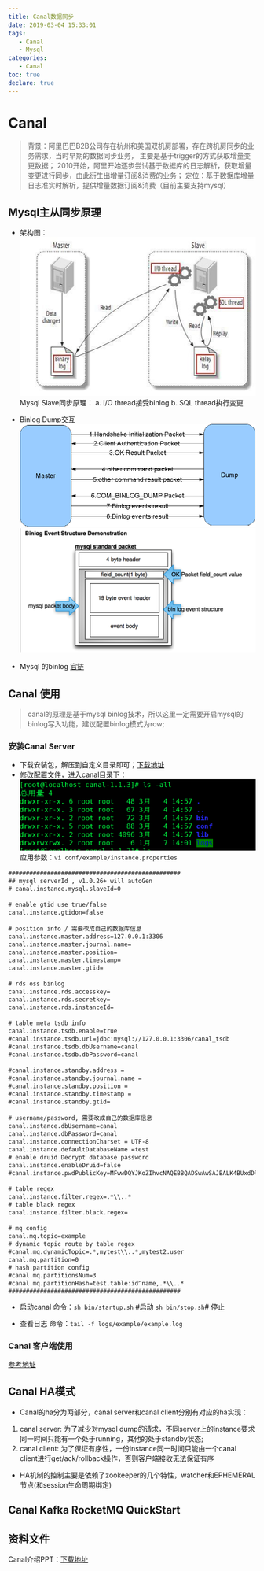 ```yaml
---
title: Canal数据同步
date: 2019-03-04 15:33:01
tags:
   - Canal
   - Mysql
categories:
   - Canal
toc: true
declare: true
---
```


# Canal
> 背景：阿里巴巴B2B公司存在杭州和美国双机房部署，存在跨机房同步的业务需求，当时早期的数据同步业务， 主要是基于trigger的方式获取增量变更数据；
> 2010开始，阿里开始逐步尝试基于数据库的日志解析，获取增量变更进行同步，由此衍生出增量订阅&消费的业务；
> 定位：基于数据库增量日志准实时解析，提供增量数据订阅&消费（目前主要支持mysql）
<!-- more -->

## Mysql主从同步原理
- 架构图：
![图1](https://raw.githubusercontent.com/aikaiqiang/aikq-blog-comments/master/notepic/%E5%9B%BE%E7%89%871.jpg)
Mysql Slave同步原理：
a. I/O thread接受binlog
b. SQL thread执行变更

- Binlog Dump交互
![图2](https://raw.githubusercontent.com/aikaiqiang/aikq-blog-comments/master/notepic/%E5%9B%BE%E7%89%872.png)
![图3](https://raw.githubusercontent.com/aikaiqiang/aikq-blog-comments/master/notepic/%E5%9B%BE%E7%89%873.png)


* Mysql 的binlog [官链](https://dev.mysql.com/doc/internals/en/binary-log.html)
## Canal 使用
> canal的原理是基于mysql binlog技术，所以这里一定需要开启mysql的binlog写入功能，建议配置binlog模式为row;
### 安装Canal Server
- 下载安装包，解压到自定义目录即可；[下载地址](https://github.com/alibaba/canal/releases)
- 修改配置文件，进入canal目录下：
![图4](https://raw.githubusercontent.com/aikaiqiang/aikq-blog-comments/master/notepic/20190304150020.png)
应用参数：`vi conf/example/instance.properties`
```
#################################################
## mysql serverId , v1.0.26+ will autoGen
# canal.instance.mysql.slaveId=0

# enable gtid use true/false
canal.instance.gtidon=false

# position info / 需要改成自己的数据库信息
canal.instance.master.address=127.0.0.1:3306
canal.instance.master.journal.name=
canal.instance.master.position=
canal.instance.master.timestamp=
canal.instance.master.gtid=

# rds oss binlog
canal.instance.rds.accesskey=
canal.instance.rds.secretkey=
canal.instance.rds.instanceId=

# table meta tsdb info
canal.instance.tsdb.enable=true
#canal.instance.tsdb.url=jdbc:mysql://127.0.0.1:3306/canal_tsdb
#canal.instance.tsdb.dbUsername=canal
#canal.instance.tsdb.dbPassword=canal

#canal.instance.standby.address =
#canal.instance.standby.journal.name =
#canal.instance.standby.position =
#canal.instance.standby.timestamp =
#canal.instance.standby.gtid=

# username/password, 需要改成自己的数据库信息
canal.instance.dbUsername=canal
canal.instance.dbPassword=canal
canal.instance.connectionCharset = UTF-8
canal.instance.defaultDatabaseName =test
# enable druid Decrypt database password
canal.instance.enableDruid=false
#canal.instance.pwdPublicKey=MFwwDQYJKoZIhvcNAQEBBQADSwAwSAJBALK4BUxdDltRRE5/zXpVEVPUgunvscYFtEip3pmLlhrWpacX7y7GCMo2/JM6LeHmiiNdH1FWgGCpUfircSwlWKUCAwEAAQ==

# table regex
canal.instance.filter.regex=.*\\..*
# table black regex
canal.instance.filter.black.regex=

# mq config
canal.mq.topic=example
# dynamic topic route by table regex
#canal.mq.dynamicTopic=.*,mytest\\..*,mytest2.user
canal.mq.partition=0
# hash partition config
#canal.mq.partitionsNum=3
#canal.mq.partitionHash=test.table:id^name,.*\\..*
#################################################
```

- 启动canal
命令：`sh bin/startup.sh` #启动  `sh bin/stop.sh`# 停止

- 查看日志
命令：`tail -f logs/example/example.log`

### Canal 客户端使用
[参考地址](https://github.com/alibaba/canal/wiki/ClientExample)


## Canal HA模式
- Canal的ha分为两部分，canal server和canal client分别有对应的ha实现：
1. canal server:  为了减少对mysql dump的请求，不同server上的instance要求同一时间只能有一个处于running，其他的处于standby状态;
2. canal client: 为了保证有序性，一份instance同一时间只能由一个canal client进行get/ack/rollback操作，否则客户端接收无法保证有序
- HA机制的控制主要是依赖了zookeeper的几个特性，watcher和EPHEMERAL节点(和session生命周期绑定)
## Canal Kafka RocketMQ QuickStart


## 资料文件
Canal介绍PPT：[下载地址](https://raw.githubusercontent.com/aikaiqiang/aikq-blog-comments/master/canal%E4%BA%A7%E5%93%81%E4%BB%8B%E7%BB%8D.pptx)
